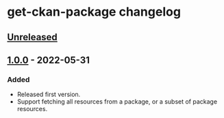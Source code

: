 # get-ckan-package changelog

## [Unreleased]

## [1.0.0] - 2022-05-31

### Added

* Released first version.
* Support fetching all resources from a package, or a subset of package resources.

[Unreleased]: https://github.com/benwebber/get-ckan-package/compare/v1.0.0...HEAD
[1.0.0]: https://github.com/benwebber/get-ckan-package/releases/tag/v1.0.0
